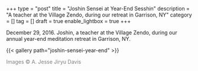 +++
type = "post"
title = "Joshin Sensei at Year-End Sesshin"
description = "A teacher at the Village Zendo, during our retreat in Garrison, NY"
category = []
tag = []
draft = true
enable_lightbox = true
+++

December 29, 2016. Joshin, a teacher at the Village Zendo, during our annual year-end meditation retreat in Garrison, NY.

{{< gallery path="joshin-sensei-year-end" >}}

<span style="color: gray">Images &copy; A. Jesse Jiryu Davis</span>

